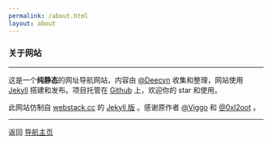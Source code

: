 ```yaml
---
permalink: /about.html
layout: about
---
```


### 关于网站

-----

这是一个**纯静态**的网址导航网站，内容由 [@Deecyn](https://deecyn.com/) 收集和整理，网站使用 [Jekyll](https://jekyllrb.com/) 搭建和发布。项目托管在 [Github](https://github.com/Deecyn/SiteNavigation) 上，欢迎你的 star 和使用。

此网站仿制自 [webstack.cc](https://webstack.cc/) 的 [Jekyll 版](https://github.com/0xl2oot/webstack-jekyll) 。感谢原作者 [@Viggo](http://viggoz.com/) 和 [@0xl2oot](https://0xl2oot.cn/) 。

-----

返回 [导航主页](https://nav.deecyn.com) 




